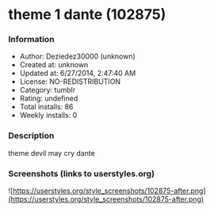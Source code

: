 # theme 1 dante (102875)

### Information
- Author: Deziedez30000 (unknown)
- Created at: unknown
- Updated at: 6/27/2014, 2:47:40 AM
- License: NO-REDISTRIBUTION
- Category: tumblr
- Rating: undefined
- Total installs: 86
- Weekly installs: 0


### Description
theme devil may cry dante


### Screenshots (links to userstyles.org)
![https://userstyles.org/style_screenshots/102875-after.png](https://userstyles.org/style_screenshots/102875-after.png)


